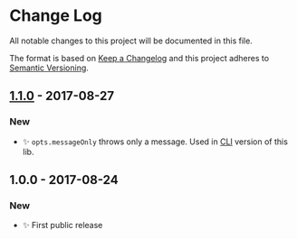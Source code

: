 # Change Log
All notable changes to this project will be documented in this file.

The format is based on [Keep a Changelog](http://keepachangelog.com/)
and this project adheres to [Semantic Versioning](http://semver.org/).

## [1.1.0] - 2017-08-27
### New
- ✨ `opts.messageOnly` throws only a message. Used in [CLI](https://github.com/codsen/email-all-chars-within-ascii-cli/) version of this lib.

## 1.0.0 - 2017-08-24
### New
- ✨ First public release

[1.1.0]: https://github.com/codsen/email-all-chars-within-ascii/compare/v1.0.0...v1.1.0

